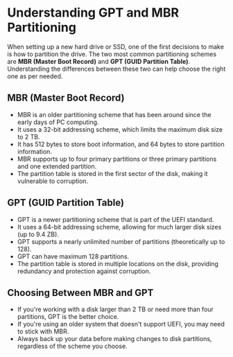 # Understanding GPT and MBR Partitioning

When setting up a new hard drive or SSD, one of the first decisions to make is how to partition the drive. The two most common partitioning schemes are **MBR (Master Boot Record)** and **GPT (GUID Partition Table)**. Understanding the differences between these two can help choose the right one as per needed.

## MBR (Master Boot Record)

- MBR is an older partitioning scheme that has been around since the early days of PC computing.
- It uses a 32-bit addressing scheme, which limits the maximum disk size to 2 TB.
- It has 512 bytes to store boot information, and 64 bytes to store partition information.
- MBR supports up to four primary partitions or three primary partitions and one extended partition.
- The partition table is stored in the first sector of the disk, making it vulnerable to corruption.

## GPT (GUID Partition Table)

- GPT is a newer partitioning scheme that is part of the UEFI standard.
- It uses a 64-bit addressing scheme, allowing for much larger disk sizes (up to 9.4 ZB).
- GPT supports a nearly unlimited number of partitions (theoretically up to 128).
- GPT can have maximum 128 partitions.
- The partition table is stored in multiple locations on the disk, providing redundancy and protection against corruption.

## Choosing Between MBR and GPT

- If you're working with a disk larger than 2 TB or need more than four partitions, GPT is the better choice.
- If you're using an older system that doesn't support UEFI, you may need to stick with MBR.
- Always back up your data before making changes to disk partitions, regardless of the scheme you choose.
